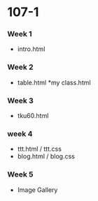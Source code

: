 # 107-1

### Week 1
* intro.html

### Week 2
* table.html
*my class.html

### Week 3
* tku60.html

### week 4
* ttt.html / ttt.css
* blog.html / blog.css

### Week 5
* Image Gallery
<!--stackedit_data:
eyJoaXN0b3J5IjpbOTcxNzk5ODM0XX0=
-->